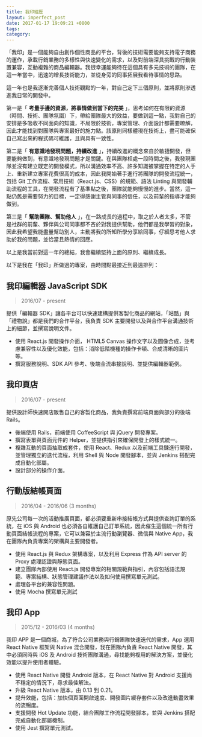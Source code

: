 ```yaml
---
title: 我印經歷
layout: imperfect_post
date: 2017-01-17 19:09:21 +0800
tags:
category:
---
```


「我印」是一個能夠自由創作個性商品的平台，背後的技術需要能夠支持電子商務的運作，承載行銷業務的多樣性與快速變化的需求，以及對前端深具挑戰的行動裝置兼容，互動複雜的商品編輯器。我很幸運能夠待在這個具有多元技術的團隊，在這一年當中，迅速的增長技術能力，並從身旁的同事拓展我看待事情的思路。

這一年也是我逐漸完善個人技術觀點的一年，對自己定下三個原則，並將原則滲透進我日常的開發中。

第一是「 **考量手邊的資源，將事情做到當下的完美** 」，思考如何在有限的資源（時間、技術、團隊氛圍）下，帶給團隊最大的效益，要做到這一點，我對自己的安排是多吸收不同面向的知識，不局限於技術，專案管理、介面設計都需要暸解，因此才能找到對團隊與專案最好的施力點。該原則同樣體現在技術上，盡可能確保自己寫出來的程式碼可維護，且與具有一致性。

第二是「 **有意識地發現問題，持續改進** 」，持續改進的概念來自於敏捷開發，但要能夠做到，有意識地發現問題才是關鍵。在與團隊相處一段時間之後，我發現團隊並沒有建立既定的開發模式，所以溝通效率不高、許多知識被掌握在特定的人手上、重新建立專案花費很高的成本，因此我開始著手進行將團隊的開發流程統一，包括 Git 工作流程、常用技術（React.js、CSS）的規範、語法 Linting 與開發輔助流程的工具，在開發流程有了基準點之後，團隊就能夠慢慢的進步。當然，這一點仍舊是需要努力的目標，一定得感謝主管與同事的信任，以及前輩的指導才能夠做到。

第三是「 **幫助團隊、幫助他人** 」，在一路成長的過程中，取之於人者太多，不管是社群的前輩、夥伴與公司同事都不吝於對我提供幫助，他們都是我學習的對象，因此我希望我能盡量幫助別人，主動將我的所知所學分享給同事，仔細思考他人求助於我的問題，並恰當且熱情的回應。

以上是我當前對這一年的總結，我會繼續堅持上面的原則、繼續成長。

以下是我在「我印」所做過的專案，由時間點最接近到最遠排列：

## 我印編輯器 JavaScript SDK

> 2016/07 - present

提供「編輯器 SDK」讓各平台可以快速建構提供客製化商品的網站，「站酷」與「禮物說」都是我們的合作平台，我負責 SDK 主要開發以及與合作平台溝通技術上的細節，並撰寫說明文件。

- 使用 React.js 開發操作介面， HTML5 Canvas 操作文字以及圖像合成，並考慮兼容性以及優化效能，包括：消除低階機種的操作卡頓、合成清晰的圖片等。
- 撰寫服務說明、SDK API 參考、後端金流串接說明、並提供編輯器範例。

## 我印頁店

> 2016/07 - present

提供設計師快速開店販售自己的客製化商品，我負責撰寫前端頁面與部分的後端 Rails。

- 後端使用 Rails，前端使用 CoffeeScript 與 jQuery 開發專案。
- 撰寫表單與頁面元件的 Helper，並提供指引來確保開發上的樣式統一。
- 複雜互動的頁面抽取成套件，使用 React、Redux 以及前端工具鍊進行開發，並管理獨立的迭代流程，利用 Shell 與 Node 開發腳本，並與 Jenkins 搭配完成自動化部屬。
- 設計部分的操作介面。

## 行動版結帳頁面

> 2016/04 - 2016/06 (3 months)

原先公司每一次的活動推廣頁面，都必須要重新串接結帳方式與提供查詢訂單的系統，在 iOS 與 Android 也必須各自維護自己訂單系統，因此催生這個統一所有行動頁面結帳流程的專案，它可以兼容於主流行動瀏覽器、微信與 Native App，我在團隊內負責專案的架構與主要開發者。

- 使用 React.js 與 Redux 架構專案，以及利用 Express 作為 API server 的 Proxy 處理認證與靜態頁面。
- 建立團隊內部使用 React.js 開發專案的相關規範與指引，內容包括語法規範、專案結構、狀態管理建議作法以及如何使用撰寫單元測試。
- 處理各平台的兼容性問題。
- 使用 Mocha 撰寫單元測試

## 我印 App

> 2015/12 - 2016/03 (4 months)

我印 APP 是一個商城，為了符合公司業務與行銷團隊快速迭代的需求，App 選用 React Native 框架與 Native 混合開發，我在團隊內負責 React Native 開發，其中必須同時與 iOS 及 Android 技術團隊溝通，尋找能夠複用的解決方案，並優化效能以提升使用者體驗。

- 使用 React Native 開發 Android 版本，在 React Native 對 Android 支援尚不穩定的情況下，尋求最佳解法。
- 升級 React Native 版本，由 0.13 到 0.21。
- 提升效能，包括：加快個頁面開啟速度、開發圖片緩存套件以及改進動畫效果的流暢度。
- 支援開發 Hot Update 功能，結合團隊工作流程開發腳本，並與 Jenkins 搭配完成自動化部屬機制。
- 使用 Jest 撰寫單元測試。
